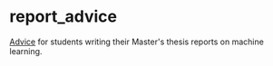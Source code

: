 # report_advice
[Advice](report_advice.pdf) for students writing their Master's thesis reports on machine learning. 
